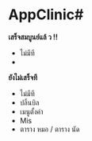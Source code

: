 # AppClinic#
**เสร็จสมบูนย์แล้ ว !!**
 - ไม่มีที
 - 
**ยังไม่เสร็จที**
- ไม่มีที 
- ปลิ้นบิล
- เมนูตั้งค่า
- Mis
- ตาราง หมอ / ตาราง นัด